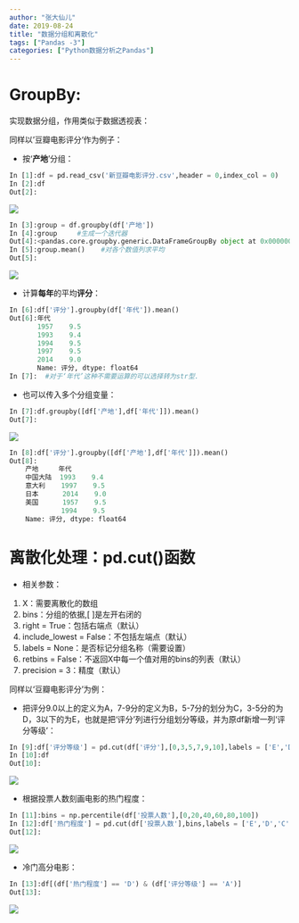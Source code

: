 ```yaml
---
author: "张大仙儿"
date: 2019-08-24
title: "数据分组和离散化"
tags: ["Pandas -3"]
categories: ["Python数据分析之Pandas"]
---
```


# GroupBy:

实现数据分组，作用类似于数据透视表：

同样以’豆瓣电影评分‘作为例子：

- 按‘**产地**’分组：

```python
In [1]:df = pd.read_csv('新豆瓣电影评分.csv',header = 0,index_col = 0)
In [2]:df
Out[2]:
```

![](https://graph.baidu.com/resource/1117973c2729e2043906201571123066.jpg) 

```python
In [3]:group = df.groupby(df['产地'])
In [4]:group     #生成一个迭代器
Out[4]:<pandas.core.groupby.generic.DataFrameGroupBy object at 0x000000BF0B9097B8>
In [5]:group.mean()    #对各个数值列求平均
Out[5]:
```

![](https://graph.baidu.com/resource/1118a3f3db5d306f15e0201571123114.jpg) 

- 计算**每年**的平均**评分**：

```python
In [6]:df['评分'].groupby(df['年代']).mean()
Out[6]:年代
       1957    9.5
       1993    9.4
       1994    9.5
       1997    9.5
       2014    9.0
       Name: 评分, dtype: float64
In [7]:  #对于‘年代’这种不需要运算的可以选择转为str型.

```

- 也可以传入多个分组变量：

```python
In [7]:df.groupby([df['产地'],df['年代']]).mean()
Out[7]:
```

![](https://graph.baidu.com/resource/111ba55f2a4570b15202101571123162.jpg) 

```python
In [8]:df['评分'].groupby([df['产地'],df['年代']]).mean()
Out[8]:
    产地     年代  
    中国大陆  1993    9.4
    意大利    1997    9.5
    日本      2014    9.0
    美国      1957    9.5
             1994    9.5
    Name: 评分, dtype: float64

```

# 离散化处理：pd.cut()函数

- 相关参数：

1.    X：需要离散化的数组
2. bins：分组的依据,[ ]是左开右闭的
3. right = True：包括右端点（默认）
4. include_lowest = False：不包括左端点（默认）
5. labels = None：是否标记分组名称（需要设置）
6. retbins = False：不返回X中每一个值对用的bins的列表（默认）
7. precision = 3：精度（默认）

同样以‘豆瓣电影评分’为例：

- 把评分9.0以上的定义为A，7-9分的定义为B，5-7分的划分为C，3-5分的为D，3以下的为E，也就是把‘评分’列进行分组划分等级，并为原df新增一列‘评分等级’：

```python
In [9]:df['评分等级'] = pd.cut(df['评分'],[0,3,5,7,9,10],labels = ['E','D','C','B','A'])
In [10]:df
Out[10]:
```

![](https://graph.baidu.com/resource/11101c2ca2712209c434e01571123205.jpg) 

- 根据投票人数刻画电影的热门程度：

```python
In [11]:bins = np.percentile(df['投票人数'],[0,20,40,60,80,100])
In [12]:df['热门程度'] = pd.cut(df['投票人数'],bins,labels = ['E','D','C','B','A'])
Out[12]:
```

![](https://graph.baidu.com/resource/1115ad39ca5d73adfe22e01571123240.jpg) 

- 冷门高分电影：

```python
In [13]:df[(df['热门程度'] == 'D') & (df['评分等级'] == 'A')]
Out[13]:
```

![](https://graph.baidu.com/resource/1116c8cf3a0039683a7a701571123282.jpg) 

